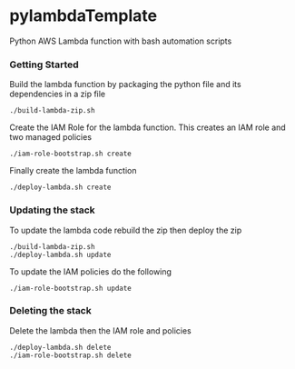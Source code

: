 # pylambdaTemplate
Python AWS Lambda function with bash automation scripts

### Getting Started

Build the lambda function by packaging the python file and its dependencies in a zip file  
```
./build-lambda-zip.sh
```

Create the IAM Role for the lambda function. This creates an IAM role and two managed policies  
```
./iam-role-bootstrap.sh create
```

Finally create the lambda function
```
./deploy-lambda.sh create
```

### Updating the stack

To update the lambda code rebuild the zip then deploy the zip
```
./build-lambda-zip.sh
./deploy-lambda.sh update
```

To update the IAM policies do the following  
```
./iam-role-bootstrap.sh update
```

### Deleting the stack

Delete the lambda then the IAM role and policies
```
./deploy-lambda.sh delete
./iam-role-bootstrap.sh delete
```
